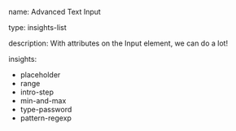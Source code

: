 name: Advanced Text Input

type: insights-list

description: With attributes on the Input element, we can do a lot!

insights:
  - placeholder
  - range
  - intro-step
  - min-and-max
  - type-password
  - pattern-regexp
 
